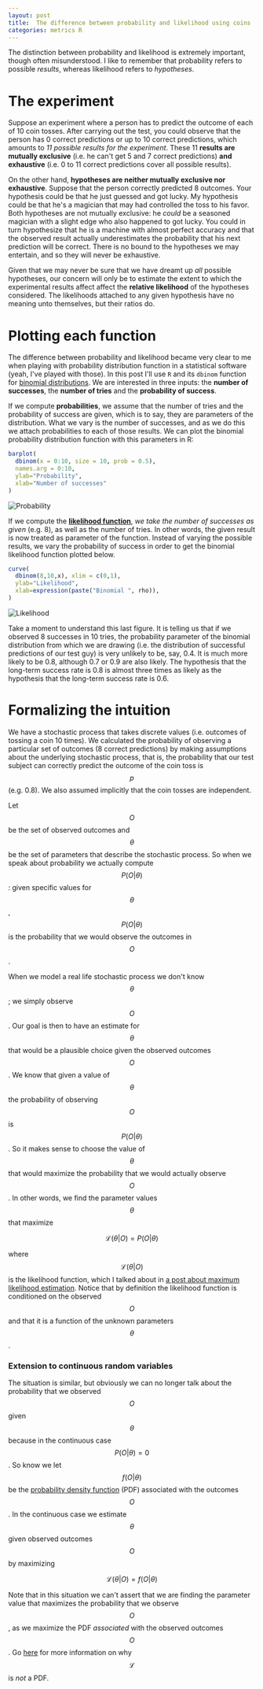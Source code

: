 ```yaml
---
layout: post
title:  The difference between probability and likelihood using coins
categories: metrics R
---
```


The distinction between probability and likelihood is extremely important, though often misunderstood. I like to remember that probability refers to possible *results*, whereas likelihood refers to *hypotheses*.

<!--more-->

# The experiment

Suppose an experiment where a person has to predict the outcome of each of 10 coin tosses. After carrying out the test, you could observe that the person has 0 correct predictions or up to 10 correct predictions, which amounts to *11 possible results for the experiment*. These 11 **results are mutually exclusive** (i.e. he can't get 5 and 7 correct predictions) **and exhaustive** (i.e. 0 to 11 correct predictions cover all possible results).

On the other hand, **hypotheses are neither mutually exclusive nor exhaustive**. Suppose that the person correctly predicted 8 outcomes. Your hypothesis could be that he just guessed and got lucky. My hypothesis could be that he's a magician that may had controlled the toss to his favor. Both hypotheses are not mutually exclusive: he *could* be a seasoned magician with a slight edge who also happened to got lucky. You could in turn hypothesize that he is a machine with almost perfect accuracy and that the observed result actually  underestimates the probability that his next prediction will be correct. There is no bound to the hypotheses we may entertain, and so they will never be exhaustive.

Given that we may never be sure that we have dreamt up *all* possible hypotheses, our concern will only be to estimate the extent to which the experimental results affect affect the **relative likelihood** of the hypotheses considered. The likelihoods attached to any given hypothesis have no meaning unto themselves, but their ratios do.

# Plotting each function

The difference between probability and likelihood became very clear to me when playing with probability distribution function in a statistical software (yeah, I've played with those). In this post I'll use `R` and its `dbinom` function for [binomial distributions](https://en.wikipedia.org/wiki/Binomial_distribution). We are interested in three inputs: the **number of successes**, the **number of tries** and the **probability of success**.

If we compute **probabilities**, we assume that the number of tries and the probability of success are given, which is to say, they are parameters of the distribution. What we vary is the number of successes, and as we do this we attach probabilities to each of those results. We can plot the binomial probability distribution function with this parameters in R:

```R
barplot(
  dbinom(x = 0:10, size = 10, prob = 0.5),
  names.arg = 0:10,
  ylab="Probability",
  xlab="Number of successes"
)
```

![Probability](/files/prob_10success.png "Binomial probability distribution function with p=0.5 and 10 tries")

If we compute the **[likelihood function](https://en.wikipedia.org/wiki/Likelihood_function)**, *we take the number of successes as given* (e.g. 8), as well as the number of tries. In other words, the given result is now treated as parameter of the function. Instead of varying the possible results, we vary the probability of success in order to get the binomial likelihood function plotted below.

```R
curve(
  dbinom(8,10,x), xlim = c(0,1),
  ylab="Likelihood",
  xlab=expression(paste("Binomial ", rho)),
)
```

![Likelihood](/files/likelihood_8_10_sucess.png "Binomial likelihood function given 8 successes in 10 tries")

Take a moment to understand this last figure. It is telling us that if we observed 8 successes in 10 tries, the probability parameter of the binomial distribution from which we are drawing (i.e. the distribution of successful predictions of our test guy) is very unlikely to be, say, 0.4. It is much more likely to be 0.8, although 0.7 or 0.9 are also likely. The hypothesis that the long-term success rate is 0.8 is almost three times as likely as the hypothesis that the long-term success rate is 0.6.

# Formalizing the intuition

We have a stochastic process that takes discrete values (i.e. outcomes of tossing a coin 10 times). We calculated the probability of observing a particular set of outcomes (8 correct predictions) by making assumptions about the underlying stochastic process, that is, the probability that our test subject can correctly predict the outcome of the coin toss is $$p$$ (e.g. 0.8). We also assumed implicitly that the coin tosses are independent.

Let $$O$$ be the set of observed outcomes and $$\theta$$ be the set of parameters that describe the stochastic process. So when we speak about probability we actually compute $$P(O \vert \theta)$$: given specific values for $$\theta$$, $$P(O \vert \theta)$$ is the probability that we would observe the outcomes in $$O$$.

When we model a real life stochastic process we don't know $$\theta$$; we simply observe $$O$$. Our goal is then to have an estimate for $$\theta$$ that would be a plausible choice given the observed outcomes $$O$$. We know that given a value of $$\theta$$ the probability of observing $$O$$ is $$P(O \vert \theta)$$. So it makes sense to choose the value of $$\theta$$ that would maximize the probability that we would actually observe $$O$$. In other words, we find the parameter values $$\theta$$ that maximize

$$ \mathcal{L}(\theta \vert O) = P(O \vert \theta) $$

where $$\mathcal{L}(\theta \vert O)$$ is the likelihood function, which I talked about in [a post about maximum likelihood estimation](/posts/mle-notes). Notice that by definition the likelihood function is conditioned on the observed $$O$$ and that it is a function of the unknown parameters $$\theta$$.

### Extension to continuous random variables

The situation is similar, but obviously we can no longer talk about the probability that we observed $$O$$ given $$\theta$$ because in the continuous case $$P(O \vert \theta) = 0$$. So know we let $$f(O \vert \theta)$$ be the [probability density function](https://en.wikipedia.org/wiki/Probability_density_function) (PDF) associated with the outcomes $$O$$. In the continuous case we estimate $$\theta$$ given observed outcomes $$O$$ by maximizing

$$\mathcal{L}(\theta \vert O) = f(O \vert \theta)$$

Note that in this situation we can't assert that we are finding the parameter value that maximizes the probability that we observe $$O$$, as we maximize the PDF *associated* with the observed outcomes $$O$$. Go [here](http://stats.stackexchange.com/questions/31238/what-is-the-reason-that-a-likelihood-function-is-not-a-pdf) for more information on why $$\mathcal{L}$$ is *not* a PDF.
